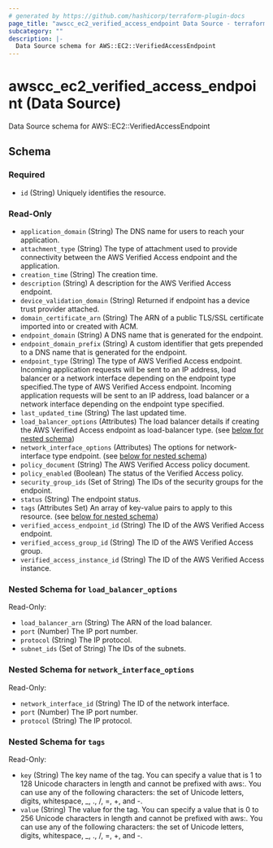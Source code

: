 ```yaml
---
# generated by https://github.com/hashicorp/terraform-plugin-docs
page_title: "awscc_ec2_verified_access_endpoint Data Source - terraform-provider-awscc"
subcategory: ""
description: |-
  Data Source schema for AWS::EC2::VerifiedAccessEndpoint
---
```


# awscc_ec2_verified_access_endpoint (Data Source)

Data Source schema for AWS::EC2::VerifiedAccessEndpoint



<!-- schema generated by tfplugindocs -->
## Schema

### Required

- `id` (String) Uniquely identifies the resource.

### Read-Only

- `application_domain` (String) The DNS name for users to reach your application.
- `attachment_type` (String) The type of attachment used to provide connectivity between the AWS Verified Access endpoint and the application.
- `creation_time` (String) The creation time.
- `description` (String) A description for the AWS Verified Access endpoint.
- `device_validation_domain` (String) Returned if endpoint has a device trust provider attached.
- `domain_certificate_arn` (String) The ARN of a public TLS/SSL certificate imported into or created with ACM.
- `endpoint_domain` (String) A DNS name that is generated for the endpoint.
- `endpoint_domain_prefix` (String) A custom identifier that gets prepended to a DNS name that is generated for the endpoint.
- `endpoint_type` (String) The type of AWS Verified Access endpoint. Incoming application requests will be sent to an IP address, load balancer or a network interface depending on the endpoint type specified.The type of AWS Verified Access endpoint. Incoming application requests will be sent to an IP address, load balancer or a network interface depending on the endpoint type specified.
- `last_updated_time` (String) The last updated time.
- `load_balancer_options` (Attributes) The load balancer details if creating the AWS Verified Access endpoint as load-balancer type. (see [below for nested schema](#nestedatt--load_balancer_options))
- `network_interface_options` (Attributes) The options for network-interface type endpoint. (see [below for nested schema](#nestedatt--network_interface_options))
- `policy_document` (String) The AWS Verified Access policy document.
- `policy_enabled` (Boolean) The status of the Verified Access policy.
- `security_group_ids` (Set of String) The IDs of the security groups for the endpoint.
- `status` (String) The endpoint status.
- `tags` (Attributes Set) An array of key-value pairs to apply to this resource. (see [below for nested schema](#nestedatt--tags))
- `verified_access_endpoint_id` (String) The ID of the AWS Verified Access endpoint.
- `verified_access_group_id` (String) The ID of the AWS Verified Access group.
- `verified_access_instance_id` (String) The ID of the AWS Verified Access instance.

<a id="nestedatt--load_balancer_options"></a>
### Nested Schema for `load_balancer_options`

Read-Only:

- `load_balancer_arn` (String) The ARN of the load balancer.
- `port` (Number) The IP port number.
- `protocol` (String) The IP protocol.
- `subnet_ids` (Set of String) The IDs of the subnets.


<a id="nestedatt--network_interface_options"></a>
### Nested Schema for `network_interface_options`

Read-Only:

- `network_interface_id` (String) The ID of the network interface.
- `port` (Number) The IP port number.
- `protocol` (String) The IP protocol.


<a id="nestedatt--tags"></a>
### Nested Schema for `tags`

Read-Only:

- `key` (String) The key name of the tag. You can specify a value that is 1 to 128 Unicode characters in length and cannot be prefixed with aws:. You can use any of the following characters: the set of Unicode letters, digits, whitespace, _, ., /, =, +, and -.
- `value` (String) The value for the tag. You can specify a value that is 0 to 256 Unicode characters in length and cannot be prefixed with aws:. You can use any of the following characters: the set of Unicode letters, digits, whitespace, _, ., /, =, +, and -.



